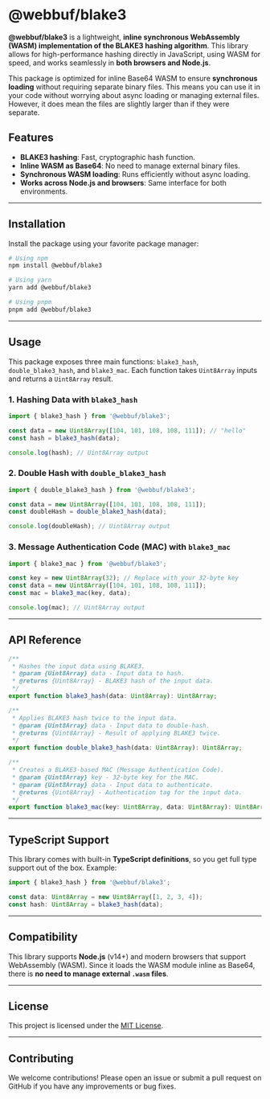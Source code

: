 # @webbuf/blake3

**@webbuf/blake3** is a lightweight, **inline synchronous WebAssembly
(WASM) implementation of the BLAKE3 hashing algorithm**. This library allows
for high-performance hashing directly in JavaScript, using WASM for speed, and
works seamlessly in **both browsers and Node.js**. 

This package is optimized for inline Base64 WASM to ensure **synchronous
loading** without requiring separate binary files. This means you can use it in
your code without worrying about async loading or managing external files.
However, it does mean the files are slightly larger than if they were separate.

## Features

- **BLAKE3 hashing**: Fast, cryptographic hash function.
- **Inline WASM as Base64**: No need to manage external binary files.
- **Synchronous WASM loading**: Runs efficiently without async loading.
- **Works across Node.js and browsers**: Same interface for both environments.

---

## Installation

Install the package using your favorite package manager:

```bash
# Using npm
npm install @webbuf/blake3

# Using yarn
yarn add @webbuf/blake3

# Using pnpm
pnpm add @webbuf/blake3
```

---

## Usage

This package exposes three main functions: `blake3_hash`, `double_blake3_hash`,
and `blake3_mac`. Each function takes `Uint8Array` inputs and returns a
`Uint8Array` result.

### 1. **Hashing Data with `blake3_hash`**

```javascript
import { blake3_hash } from '@webbuf/blake3';

const data = new Uint8Array([104, 101, 108, 108, 111]); // "hello"
const hash = blake3_hash(data);

console.log(hash); // Uint8Array output
```

### 2. **Double Hash with `double_blake3_hash`**

```javascript
import { double_blake3_hash } from '@webbuf/blake3';

const data = new Uint8Array([104, 101, 108, 108, 111]);
const doubleHash = double_blake3_hash(data);

console.log(doubleHash); // Uint8Array output
```

### 3. **Message Authentication Code (MAC) with `blake3_mac`**

```javascript
import { blake3_mac } from '@webbuf/blake3';

const key = new Uint8Array(32); // Replace with your 32-byte key
const data = new Uint8Array([104, 101, 108, 108, 111]);
const mac = blake3_mac(key, data);

console.log(mac); // Uint8Array output
```

---

## API Reference

```typescript
/**
 * Hashes the input data using BLAKE3.
 * @param {Uint8Array} data - Input data to hash.
 * @returns {Uint8Array} - BLAKE3 hash of the input data.
 */
export function blake3_hash(data: Uint8Array): Uint8Array;

/**
 * Applies BLAKE3 hash twice to the input data.
 * @param {Uint8Array} data - Input data to double-hash.
 * @returns {Uint8Array} - Result of applying BLAKE3 twice.
 */
export function double_blake3_hash(data: Uint8Array): Uint8Array;

/**
 * Creates a BLAKE3-based MAC (Message Authentication Code).
 * @param {Uint8Array} key - 32-byte key for the MAC.
 * @param {Uint8Array} data - Input data to authenticate.
 * @returns {Uint8Array} - Authentication tag for the input data.
 */
export function blake3_mac(key: Uint8Array, data: Uint8Array): Uint8Array;
```

---

## TypeScript Support

This library comes with built-in **TypeScript definitions**, so you get full
type support out of the box. Example:

```typescript
import { blake3_hash } from '@webbuf/blake3';

const data: Uint8Array = new Uint8Array([1, 2, 3, 4]);
const hash: Uint8Array = blake3_hash(data);
```

---

## Compatibility

This library supports **Node.js** (v14+) and modern browsers that support
WebAssembly (WASM). Since it loads the WASM module inline as Base64, there is
**no need to manage external `.wasm` files**.

---

## License

This project is licensed under the [MIT License](./LICENSE).

---

## Contributing

We welcome contributions! Please open an issue or submit a pull request on
GitHub if you have any improvements or bug fixes.
```
